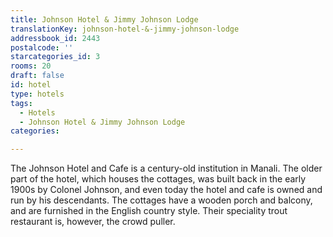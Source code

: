 ```yaml
---
title: Johnson Hotel & Jimmy Johnson Lodge
translationKey: johnson-hotel-&-jimmy-johnson-lodge
addressbook_id: 2443
postalcode: ''
starcategories_id: 3
rooms: 20
draft: false
id: hotel
type: hotels
tags:
  - Hotels
  - Johnson Hotel & Jimmy Johnson Lodge
categories:

---
```

The Johnson Hotel and Cafe is a century-old institution in Manali. The older part of the hotel, which houses the cottages, was built back in the early 1900s by Colonel Johnson, and even today the hotel and cafe is owned and run by his descendants. The cottages have a wooden porch and balcony, and are furnished in the English country style. Their speciality trout restaurant is, however, the crowd puller.